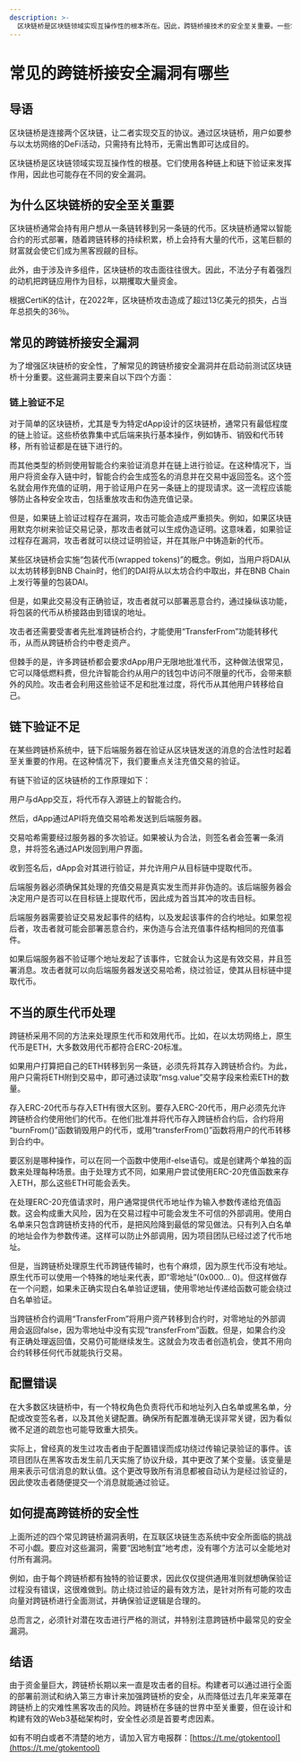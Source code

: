 ```yaml
---
description: >-
  区块链桥是区块链领域实现互操作性的根本所在。因此，跨链桥接技术的安全至关重要。一些常见的区块链桥安全漏洞包括链上和链下验证不足、原生代币处理不当以及配置错误。为了确保验证逻辑合理，建议针对所有可能的攻击向量对跨链桥进行测试。
---
```


# 常见的跨链桥接安全漏洞有哪些

## **导语**

区块链桥是连接两个区块链，让二者实现交互的协议。通过区块链桥，用户如要参与以太坊网络的DeFi活动，只需持有比特币，无需出售即可达成目的。

区块链桥是区块链领域实现互操作性的根基。它们使用各种链上和链下验证来发挥作用，因此也可能存在不同的安全漏洞。

## **为什么区块链桥的安全至关重要**

区块链桥通常会持有用户想从一条链转移到另一条链的代币。区块链桥通常以智能合约的形式部署，随着跨链转移的持续积累，桥上会持有大量的代币，这笔巨额的财富就会使它们成为黑客觊觎的目标。

此外，由于涉及许多组件，区块链桥的攻击面往往很大。因此，不法分子有着强烈的动机把跨链应用作为目标，以期攫取大量资金。

根据CertiK的估计，在2022年，区块链桥攻击造成了超过13亿美元的损失，占当年总损失的36％。

## **常见的跨链桥接安全漏洞**

为了增强区块链桥的安全性，了解常见的跨链桥接安全漏洞并在启动前测试区块链桥十分重要。这些漏洞主要来自以下四个方面：

### **链上验证不足**

对于简单的区块链桥，尤其是专为特定dApp设计的区块链桥，通常只有最低程度的链上验证。这些桥依靠集中式后端来执行基本操作，例如铸币、销毁和代币转移，所有验证都是在链下进行的。

而其他类型的桥则使用智能合约来验证消息并在链上进行验证。在这种情况下，当用户将资金存入链中时，智能合约会生成签名的消息并在交易中返回签名。这个签名就会用作充值的证明，用于验证用户在另一条链上的提现请求。这一流程应该能够防止各种安全攻击，包括重放攻击和伪造充值记录。

但是，如果链上验证过程存在漏洞，攻击可能会造成严重损失。例如，如果区块链用默克尔树来验证交易记录，那攻击者就可以生成伪造证明。这意味着，如果验证过程存在漏洞，攻击者就可以绕过证明验证，并在其账户中铸造新的代币。

某些区块链桥会实施“包装代币(wrapped tokens)”的概念。例如，当用户将DAI从以太坊转移到BNB Chain时，他们的DAI将从以太坊合约中取出，并在BNB Chain上发行等量的包装DAI。

但是，如果此交易没有正确验证，攻击者就可以部署恶意合约，通过操纵该功能，将包装的代币从桥接路由到错误的地址。

攻击者还需要受害者先批准跨链桥合约，才能使用“TransferFrom”功能转移代币，从而从跨链桥合约中卷走资产。

但棘手的是，许多跨链桥都会要求dApp用户无限地批准代币，这种做法很常见，它可以降低燃料费，但允许智能合约从用户的钱包中访问不限量的代币，会带来额外的风险。攻击者会利用这些验证不足和批准过度，将代币从其他用户转移给自己。

## **链下验证不足**

在某些跨链桥系统中，链下后端服务器在验证从区块链发送的消息的合法性时起着至关重要的作用。在这种情况下，我们要重点关注充值交易的验证。

有链下验证的区块链桥的工作原理如下：

用户与dApp交互，将代币存入源链上的智能合约。

然后，dApp通过API将充值交易哈希发送到后端服务器。

交易哈希需要经过服务器的多次验证。如果被认为合法，则签名者会签署一条消息，并将签名通过API发回到用户界面。

收到签名后，dApp会对其进行验证，并允许用户从目标链中提取代币。

后端服务器必须确保其处理的充值交易是真实发生而并非伪造的。该后端服务器会决定用户是否可以在目标链上提取代币，因此成为首当其冲的攻击目标。

后端服务器需要验证交易发起事件的结构，以及发起该事件的合约地址。如果忽视后者，攻击者就可能会部署恶意合约，来伪造与合法充值事件结构相同的充值事件。

如果后端服务器不验证哪个地址发起了该事件，它就会认为这是有效交易，并且签署消息。攻击者就可以向后端服务器发送交易哈希，绕过验证，使其从目标链中提取代币。

## **不当的原生代币处理**

跨链桥采用不同的方法来处理原生代币和效用代币。比如，在以太坊网络上，原生代币是ETH，大多数效用代币都符合ERC-20标准。

如果用户打算把自己的ETH转移到另一条链，必须先将其存入跨链桥合约。为此，用户只需将ETH附到交易中，即可通过读取“msg.value”交易字段来检索ETH的数量。

存入ERC-20代币与存入ETH有很大区别。要存入ERC-20代币，用户必须先允许跨链桥合约使用他们的代币。在他们批准并将代币存入跨链桥合约后，合约将用 “burnFrom()”函数销毁用户的代币，或用“transferFrom()”函数将用户的代币转移到合约中。

要区别是哪种操作，可以在同一个函数中使用if-else语句。或是创建两个单独的函数来处理每种场景。由于处理方式不同，如果用户尝试使用ERC-20充值函数来存入ETH，那么这些ETH可能会丢失。

在处理ERC-20充值请求时，用户通常提供代币地址作为输入参数传递给充值函数。这会构成重大风险，因为在交易过程中可能会发生不可信的外部调用。使用白名单来只包含跨链桥支持的代币，是把风险降到最低的常见做法。只有列入白名单的地址会作为参数传递。这样可以防止外部调用，因为项目团队已经过滤了代币地址。

但是，当跨链桥处理原生代币跨链传输时，也有个麻烦，因为原生代币没有地址。原生代币可以使用一个特殊的地址来代表，即“零地址”(0x000... 0)。但这样做存在一个问题，如果未正确实现白名单验证逻辑，使用零地址传递给函数可能会绕过白名单验证。

当跨链桥合约调用“TransferFrom”将用户资产转移到合约时，对零地址的外部调用会返回false，因为零地址中没有实现“transferFrom”函数。但是，如果合约没有正确处理返回值，交易仍可能继续发生。这就会为攻击者创造机会，使其不用向合约转移任何代币就能执行交易。

## **配置错误**

在大多数区块链桥中，有一个特权角色负责将代币和地址列入白名单或黑名单，分配或改变签名者，以及其他关键配置。确保所有配置准确无误非常关键，因为看似微不足道的疏忽也可能导致重大损失。

实际上，曾经真的发生过攻击者由于配置错误而成功绕过传输记录验证的事件。该项目团队在黑客攻击发生前几天实施了协议升级，其中更改了某个变量。该变量是用来表示可信消息的默认值。这个更改导致所有消息都被自动认为是经过验证的，因此使攻击者随便提交一个消息就能通过验证。

## **如何提高跨链桥的安全性**

上面所述的四个常见跨链桥漏洞表明，在互联区块链生态系统中安全所面临的挑战不可小觑。要应对这些漏洞，需要“因地制宜”地考虑，没有哪个方法可以全能地对付所有漏洞。

例如，由于每个跨链桥都有独特的验证要求，因此仅仅提供通用准则就想确保验证过程没有错误，这很难做到。防止绕过验证的最有效方法，是针对所有可能的攻击向量对跨链桥进行全面测试，并确保验证逻辑是合理的。

总而言之，必须针对潜在攻击进行严格的测试，并特别注意跨链桥中最常见的安全漏洞。

## **结语**

由于资金量巨大，跨链桥长期以来一直是攻击者的目标。构建者可以通过进行全面的部署前测试和纳入第三方审计来加强跨链桥的安全，从而降低过去几年来笼罩在跨链桥上的灾难性黑客攻击的风险。跨链桥在多链的世界中至关重要，但在设计和构建有效的Web3基础架构时，安全性必须是首要考虑因素。



如有不明白或者不清楚的地方，请加入官方电报群：[https://t.me/gtokentool](https://t.me/gtokentool)

